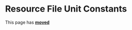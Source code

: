 # Resource File Unit Constants #

This page has [**moved**](https://lib-docs.delphidabbler.com/ResFile/1/API/Consts)